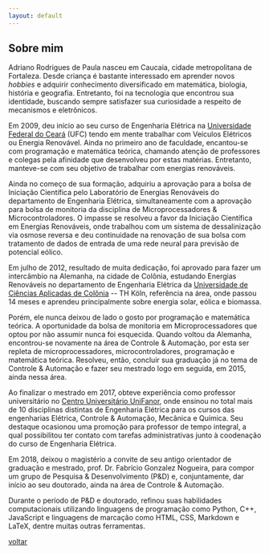 ```yaml
---
layout: default
---
```


## Sobre mim

Adriano Rodrigues de Paula nasceu em Caucaia, cidade metropolitana de Fortaleza. Desde criança é bastante interessado em aprender novos _hobbies_ e adquirir conhecimento diversificado em matemática, biologia, história e geografia. Entretanto, foi na tecnologia que encontrou sua identidade, buscando sempre satisfazer sua curiosidade a respeito de mecanismos e eletrônicos.

Em 2009, deu início ao seu curso de Engenharia Elétrica na [Universidade Federal do Ceará](https://www.ufc.br/) (UFC) tendo em mente trabalhar com Veículos Elétricos ou Energia Renovável. Ainda no primeiro ano de faculdade, encantou-se com programação e matemática teórica, chamando atenção de professores e colegas pela afinidade que desenvolveu por estas matérias. Entretanto, manteve-se com seu objetivo de trabalhar com energias renováveis.

Ainda no começo de sua formação, adquiriu a aprovação para a bolsa de Iniciação Científica pelo Laboratório de Energias Renováveis do departamento de Engenharia Elétrica, simultaneamente com a aprovação para bolsa de monitoria da disciplina de Microprocessadores & Microcontroladores. O impasse se resolveu a favor da Iniciação Científica em Energias Renováveis, onde trabalhou com um sistema de dessalinização via osmose reversa e deu continuidade na renovação de sua bolsa com tratamento de dados de entrada de uma rede neural para previsão de potencial eólico.

Em julho de 2012, resultado de muita dedicação, foi aprovado para fazer um intercâmbio na Alemanha, na cidade de Colônia, estudando Energias Renováveis no departamento de Engenharia Elétrica da [Universidade de Ciências Aplicadas de Colônia](https://www.th-koeln.de/en/homepage_26.php) -- TH Köln, referência na área, onde passou 14 meses e aprendeu principalmente sobre energia solar, eólica e biomassa.

Porém, ele nunca deixou de lado o gosto por programação e matemática teórica. A oportunidade da bolsa de monitoria em Microprocessadores que optou por não assumir nunca foi esquecida. Quando voltou da Alemanha, encontrou-se novamente na área de Controle & Automação, por esta ser repleta de microprocessadores, microcontroladores, programação e matemática teórica. Resolveu, então, concluir sua graduação já no tema de Controle & Automação e fazer seu mestrado logo em seguida, em 2015, ainda nessa área.

Ao finalizar o mestrado em 2017, obteve experiência como professor universitário no [Centro Universitário UniFanor](https://www.unifanor.edu.br/unifanor), onde ensinou no total mais de 10 disciplinas distintas de Engenharia Elétrica para os cursos das engenharias Elétrica, Controle & Automação, Mecânica e Química. Seu destaque ocasionou uma promoção para professor de tempo integral, a qual possibilitou ter contato com tarefas administrativas junto à coodenação do curso de Engenharia Elétrica.

Em 2018, deixou o magistério a convite de seu antigo orientador de graduação e mestrado, prof. Dr. Fabrício Gonzalez Nogueira, para compor um grupo de Pesquisa & Desenvolvimento (P&D) e, conjuntamente, dar início ao seu doutorado, ainda na área de Controle & Automação.

Durante o período de P&D e doutorado, refinou suas habilidades computacionais utilizando linguagens de programação como Python, C++, JavaScript e linguagens de marcação como HTML, CSS, Markdown e LaTeX, dentre muitas outras ferramentas.

[voltar](/)
